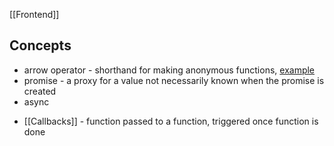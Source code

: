 [[Frontend]]

## Concepts
- arrow operator - shorthand for making anonymous functions, [example](https://zellwk.com/blog/es6/#arrow-functions)
- promise - a proxy for a value not necessarily known when the promise is created
- async
* [[Callbacks]] - function passed to a function, triggered once function is done